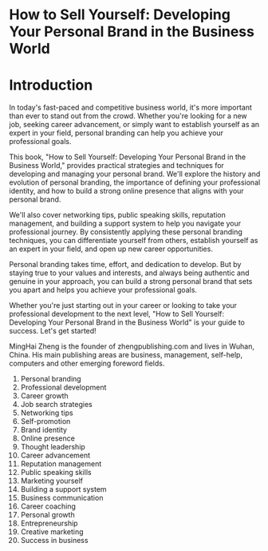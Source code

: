 # How to Sell Yourself: Developing Your Personal Brand in the Business World

# Introduction

In today's fast-paced and competitive business world, it's more important than ever to stand out from the crowd. Whether you're looking for a new job, seeking career advancement, or simply want to establish yourself as an expert in your field, personal branding can help you achieve your professional goals.

This book, "How to Sell Yourself: Developing Your Personal Brand in the Business World," provides practical strategies and techniques for developing and managing your personal brand. We'll explore the history and evolution of personal branding, the importance of defining your professional identity, and how to build a strong online presence that aligns with your personal brand.

We'll also cover networking tips, public speaking skills, reputation management, and building a support system to help you navigate your professional journey. By consistently applying these personal branding techniques, you can differentiate yourself from others, establish yourself as an expert in your field, and open up new career opportunities.

Personal branding takes time, effort, and dedication to develop. But by staying true to your values and interests, and always being authentic and genuine in your approach, you can build a strong personal brand that sets you apart and helps you achieve your professional goals.

Whether you're just starting out in your career or looking to take your professional development to the next level, "How to Sell Yourself: Developing Your Personal Brand in the Business World" is your guide to success. Let's get started!

MingHai Zheng is the founder of zhengpublishing.com and lives in Wuhan, China. His main publishing areas are business, management, self-help, computers and other emerging foreword fields.



1. Personal branding
2. Professional development
3. Career growth
4. Job search strategies
5. Networking tips
6. Self-promotion
7. Brand identity
8. Online presence
9. Thought leadership
10. Career advancement
11. Reputation management
12. Public speaking skills
13. Marketing yourself
14. Building a support system
15. Business communication
16. Career coaching
17. Personal growth
18. Entrepreneurship
19. Creative marketing
20. Success in business

